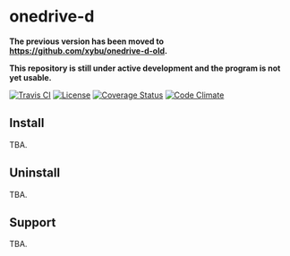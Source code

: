 # onedrive-d

__The previous version has been moved to https://github.com/xybu/onedrive-d-old.__

__This repository is still under active development and the program is not yet usable.__

<a href="https://travis-ci.org/xybu/onedrive-d" target="_blank">![Travis CI](https://img.shields.io/travis/xybu/onedrive-d.svg "Travis CI")</a>
[![License](https://img.shields.io/github/license/xybu/onedrive-d.svg "GNU GPL v3.0")](LICENSE)
<a href="https://coveralls.io/github/xybu/onedrive-d" target="_blank">![Coverage Status](https://coveralls.io/repos/xybu/onedrive-d/badge.svg?service=github)</a>
<a href="https://codeclimate.com/github/xybu/onedrive-d" target="_blank">![Code Climate](https://img.shields.io/codeclimate/github/xybu/onedrive-d.svg "Code Climate GPA")</a>

## Install

TBA.

## Uninstall

TBA.

## Support

TBA.
